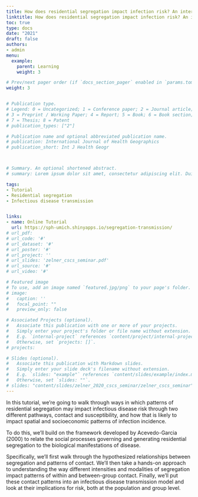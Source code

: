 ```yaml
---
title: How does residential segregation impact infection risk? An interactive exploration
linktitle: How does residential segregation impact infection risk? An interactive exploration
toc: true
type: docs
date: "2021"
draft: false
authors:
- admin
menu:
  example:
    parent: Learning
    weight: 3

# Prev/next pager order (if `docs_section_pager` enabled in `params.toml`)
weight: 3


# Publication type.
# Legend: 0 = Uncategorized; 1 = Conference paper; 2 = Journal article;
# 3 = Preprint / Working Paper; 4 = Report; 5 = Book; 6 = Book section;
# 7 = Thesis; 8 = Patent
# publication_types: ["2"]

# Publication name and optional abbreviated publication name.
# publication: International Journal of Health Geographics
# publication_short: Int J Health Geogr



# Summary. An optional shortened abstract.
# summary: Lorem ipsum dolor sit amet, consectetur adipiscing elit. Duis posuere tellus ac convallis placerat. Proin tincidunt magna sed ex sollicitudin condimentum.

tags:
- Tutorial
- Residential segregation
- Infectious disease transmission


links:
- name: Online Tutorial
  url: https://sph-umich.shinyapps.io/segregation-transmission/
# url_pdf: 
# url_code: '#'
# url_dataset: '#'
# url_poster: '#'
# url_project: ''
# url_slides: 'zelner_cscs_seminar.pdf'
# url_source: '#'
# url_video: '#'

# Featured image
# To use, add an image named `featured.jpg/png` to your page's folder. 
# image:
#   caption: ''
#   focal_point: ""
#   preview_only: false

# Associated Projects (optional).
#   Associate this publication with one or more of your projects.
#   Simply enter your project's folder or file name without extension.
#   E.g. `internal-project` references `content/project/internal-project/index.md`.
#   Otherwise, set `projects: []`.
# projects: 

# Slides (optional).
#   Associate this publication with Markdown slides.
#   Simply enter your slide deck's filename without extension.
#   E.g. `slides: "example"` references `content/slides/example/index.md`.
#   Otherwise, set `slides: ""`.
# slides: "content/slides/zelner_2020_cscs_seminar/zelner_cscs_seminar"
---
```

In this tutorial, we’re going to walk through ways in which patterns of residential segregation may impact infectious disease risk through two different pathways, contact and susceptibility, and how that is likely to impact spatial and socioeconomic patterns of infection incidence.


To do this, we’ll build on the framework developed by Acevedo-Garcia (2000) to relate the social processes governing and generating residential segregation to the biological manifestations of disease.


Specifically, we’ll first walk through the hypothesized relationships between segregation and patterns of contact. We’ll then take a hands-on approach to understanding the way different intensities and modalities of segregation impact patterns of within and between-group contact. Finally, we’ll put these contact patterns into an infectious disease transmission model and look at their implications for risk, both at the population and group level.